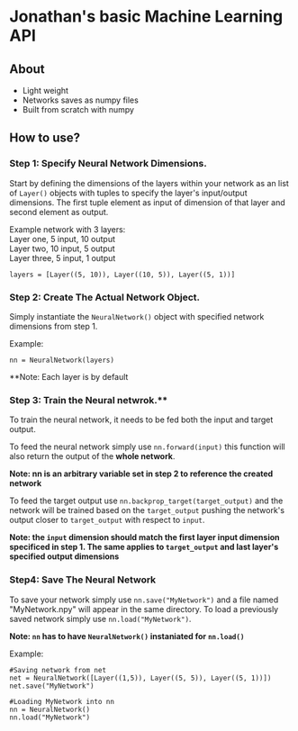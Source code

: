 # Jonathan's basic Machine Learning API

## About
- Light weight
- Networks saves as numpy files
- Built from scratch with numpy

## How to use?
### Step 1: Specify Neural Network Dimensions.
Start by defining the dimensions of the layers within your network as an list of ```Layer()``` objects with tuples to specify the layer's input/output dimensions. The first tuple element as input of dimension of that layer and second element as output.

Example network with 3 layers:\
Layer one, 5 input, 10 output\
Layer two, 10 input, 5 output\
Layer three, 5 input, 1 output
```
layers = [Layer((5, 10)), Layer((10, 5)), Layer((5, 1))]
```


### Step 2: Create The Actual Network Object.
Simply instantiate the ```NeuralNetwork()``` object with specified network dimensions from step 1.

Example:
```
nn = NeuralNetwork(layers)
```

**Note: Each layer is by default

### Step 3: Train the Neural netwrok.**
To train the neural network, it needs to be fed both the input and target output.

To feed the neural network simply use ```nn.forward(input)``` this function will also return the output of the **whole network**.

**Note: nn is an arbitrary variable set in step 2 to reference the created network**

To feed the target output use ```nn.backprop_target(target_output)``` and the network will be trained based on the ```target_output``` pushing the network's output closer to ```target_output``` with respect to ```input```.

**Note: the ```input``` dimension should match the first layer input dimension specificed in step 1. The same applies to ```target_output``` and last layer's specified output dimensions**

### Step4: Save The Neural Network
To save your network simply use ```nn.save("MyNetwork")``` and a file named "MyNetwork.npy" will appear in the same directory. To load a previously saved network simply use ```nn.load("MyNetwork")```.

**Note: ```nn``` has to have ```NeuralNetwork()``` instaniated for ```nn.load()```**

Example:
```
#Saving network from net
net = NeuralNetwork([Layer((1,5)), Layer((5, 5)), Layer((5, 1))])
net.save("MyNetwork")

#Loading MyNetwork into nn
nn = NeuralNetwork()
nn.load("MyNetwork")
```

